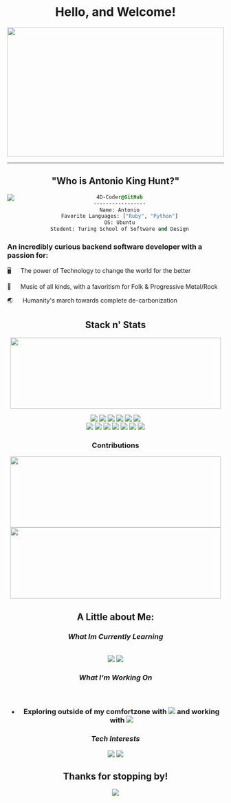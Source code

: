 <div id="header" align="center">
  <h1>
    Hello, and Welcome!
  </h1>
  <img src="https://cdnb.artstation.com/p/assets/images/images/061/410/739/large/niels-bugel-oop-banner2-dav-1-2-1-shopped.jpg?1680722463" width="100%" height="300px"/>
  <hr>
  <h2>
    "Who is Antonio King Hunt?"
  </h2>
</div>
<div>
  <img src="https://cdn.dribbble.com/users/1667691/screenshots/5747547/media/077472f033034a6f55eaaa9df1403ce3.gif" align="left" />
  <div style="display:block;text-align:center"><a href="<terminal profile tba>">


  ```css
  4D-Coder@GitHub
  -----------------
  Name: Antonio
  Favorite Languages: ["Ruby", "Python"]
  OS: Ubuntu
  Student: Turing School of Software and Design
  ```
</div>
<article>
  <h3>
    An incredibly curious backend software developer with a passion for:
  </h3>
  <p>
    🖥 &emsp; The power of Technology to change the world for the better
  </p>
  <p>
    🎼 &emsp; Music of all kinds, with a favoritism for Folk & Progressive Metal/Rock
  </p>
  <p>
    🌏 &emsp; Humanity's march towards complete de-carbonization
  </p>
</article>

<div id="body" align="center">
  <h2> Stack n' Stats</h2>
  <p>
    <img width="490" height="165" src="https://github-readme-stats.vercel.app/api?username=4D-Coder&theme=radical&show_icons=true&hide_border=false&line_height=20&title_color=f69673&icon_color=1b93c9&show_owner=true"/>
  </p>
  <p>
    <img src="https://img.shields.io/badge/Ruby-CC342D?style=for-the-badge&logo=ruby&logoColor=whitec">
    <img src="https://img.shields.io/badge/Docker-informational?style=for-the-badge&logo=docker&logoColor=white">
    <img src="https://img.shields.io/badge/Ruby_on_Rails-CC0000?style=for-the-badge&logo=ruby-on-rails&logoColor=white">
    <img src="https://img.shields.io/badge/PostgreSQL-316192?style=for-the-badge&logo=postgresql&logoColor=white">
    <img src="https://img.shields.io/badge/json-5E5C5C?style=for-the-badge&logo=json&logoColor=white">
    <img src="https://img.shields.io/badge/HTML5-E34F26?style=for-the-badge&logo=html5&logoColor=whitec"><br>
    <img src="https://img.shields.io/badge/CSS3-1572B6?style=for-the-badge&logo=css3&logoColor=white">
    <img src="https://img.shields.io/badge/Markdown-000000?style=for-the-badge&logo=markdown&logoColor=white">
    <img src="https://img.shields.io/badge/Heroku-430098?style=for-the-badge&logo=heroku&logoColor=white">
    <img src="https://img.shields.io/badge/Miro-F7C922?style=for-the-badge&logo=Miro&logoColor=050036">
    <img src="https://img.shields.io/badge/GitHub-100000?style=for-the-badge&logo=github&logoColor=white">
    <img src="https://img.shields.io/badge/GIT-E44C30?style=for-the-badge&logo=git&logoColor=white">
    <img src="https://img.shields.io/badge/Notion-000000?style=for-the-badge&logo=notion&logoColor=white">
   </p>
   <div id="contributions">
    <h3>Contributions</h3>
    <img width="490" height="165" src="https://github-profile-summary-cards.vercel.app/api/cards/profile-details?username=4D-Coder&theme=nord_bright">
    <img width="490" height="165" src="https://github-readme-streak-stats.herokuapp.com/?user=4D-Coder&theme=onedark">
  </div>
</div>
<div align="center">
<h2>A Little about Me:</h2>
  <p>
    <h3>
      <b><i>What Im Currently Learning</i></b>
    </h3><br>
    <img src="https://img.shields.io/badge/Python-3776AB?style=for-the-badge&logo=python&logoColor=white&style=plastic">
    <img src="https://img.shields.io/badge/Docker-2CA5E0?style=for-the-badge&logo=docker&logoColor=white&style=plastic">
  </p>
  <h3>
    <b><i>What I'm Working On</i></b>
  <h3><br>
  <ul>
    <li>
      Exploring outside of my comfortzone with <img src="https://img.shields.io/badge/macOS-000000?style=plasti&logoColor=white&c"> and working with <img src="https://img.shields.io/badge/Ubuntu-E95420?style=for-the-badge&logo=ubuntu&logoColor=white&style=plastic">
    </li>
  </ul>
  <p>
    <h3>
      <b><i>Tech Interests</i></b>
    </h3>
    <p>
      <img src="https://img.shields.io/badge/JavaScript-323330?style=for-the-badge&logo=javascript&logoColor=F7DF1E&style=plastic">
      <img src="https://img.shields.io/badge/Amazon_AWS-FF9900?style=for-the-badge&logo=amazonaws&logoColor=white&style=plastic">
    </p>
  </p>
  <section id="foot">
    <h2>
      Thanks for stopping by!
    </h2>
    <p>
      <img src="http://views.whatilearened.today/views/github/4D-Coder/views.svg">
    </p>
  </section>
</div>
